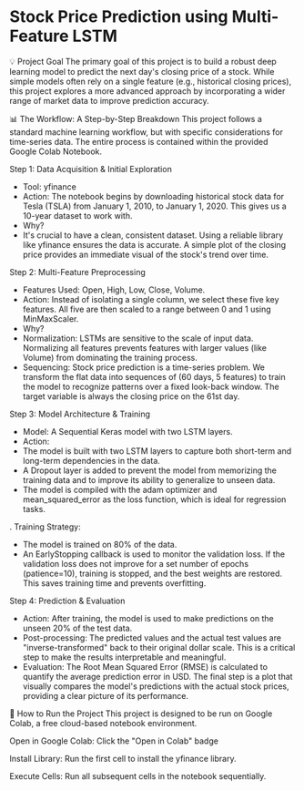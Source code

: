 

# Stock Price Prediction using Multi-Feature LSTM
💡 Project Goal
The primary goal of this project is to build a robust deep learning model to predict the next day's closing price of a stock. While simple models often rely on a single feature (e.g., historical closing prices), this project explores a more advanced approach by incorporating a wider range of market data to improve prediction accuracy.

📊 The Workflow: A Step-by-Step Breakdown
This project follows a standard machine learning workflow, but with specific considerations for time-series data. The entire process is contained within the provided Google Colab Notebook.

Step 1: Data Acquisition & Initial Exploration
  - Tool: yfinance
  - Action: The notebook begins by downloading historical stock data for Tesla (TSLA) from January 1, 2010, to January 1, 2020. This gives us a 10-year dataset to work with.
  - Why?
  - It's crucial to have a clean, consistent dataset. Using a reliable library like yfinance ensures the data is accurate. A simple plot of the closing price provides an immediate visual of the stock's trend over time.

Step 2: Multi-Feature Preprocessing
  - Features Used: Open, High, Low, Close, Volume.
  - Action: Instead of isolating a single column, we select these five key features. All five are then scaled to a range between 0 and 1 using MinMaxScaler.
  - Why?
  - Normalization: LSTMs are sensitive to the scale of input data. Normalizing all features prevents features with larger values (like Volume) from dominating the training process.
  - Sequencing: Stock price prediction is a time-series problem. We transform the flat data into sequences of (60 days, 5 features) to train the model to recognize patterns over a fixed look-back window. The target variable is always the closing price on the 61st day.

Step 3: Model Architecture & Training
  - Model: A Sequential Keras model with two LSTM layers.
  - Action:
  - The model is built with two LSTM layers to capture both short-term and long-term dependencies in the data.
  - A Dropout layer is added to prevent the model from memorizing the training data and to improve its ability to generalize to unseen data.
  - The model is compiled with the adam optimizer and mean_squared_error as the loss function, which is ideal for regression tasks.

. Training Strategy:
  - The model is trained on 80% of the data.
  - An EarlyStopping callback is used to monitor the validation loss. If the validation loss does not improve for a set number of epochs (patience=10), training is stopped, and the best weights are restored. This saves training time and prevents overfitting.

Step 4: Prediction & Evaluation
  - Action: After training, the model is used to make predictions on the unseen 20% of the test data.
  - Post-processing: The predicted values and the actual test values are "inverse-transformed" back to their original dollar scale. This is a critical step to make the results interpretable and meaningful.
  - Evaluation: The Root Mean Squared Error (RMSE) is calculated to quantify the average prediction error in USD. The final step is a plot that visually compares the model's predictions with the actual stock prices, providing a clear picture of its performance.

🚀 How to Run the Project
This project is designed to be run on Google Colab, a free cloud-based notebook environment.

Open in Google Colab: Click the "Open in Colab" badge 


Install Library: Run the first cell to install the yfinance library.

Execute Cells: Run all subsequent cells in the notebook sequentially.
